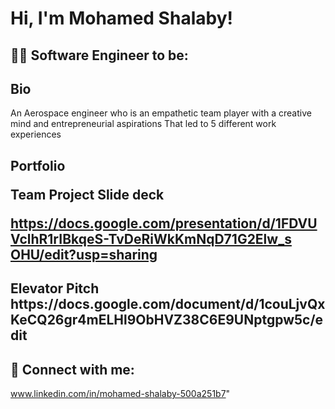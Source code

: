 <h1>Hi, I'm Mohamed Shalaby!
<h2>👨‍💻 Software Engineer to be:</h2>

<h2>Bio</h2>
An Aerospace engineer who is an empathetic team player with a creative mind and entrepreneurial aspirations That led to 5 different work experiences

<h2> Portfolio
  
Team Project Slide deck  
  
[https://docs.google.com/presentation/d/1FDVUVclhR1rIBkqeS-TvDeRiWkKmNqD71G2Elw_s
OHU/edit?usp=sharing</h2>](https://drive.google.com/file/d/1jHIQ82yKapW1ov_87xpNHHfE2XOCUgY3/view?usp=drive_link)

<h2> Elevator Pitch 
https://docs.google.com/document/d/1couLjvQxKeCQ26gr4mELHl9ObHVZ38C6E9UNptgpw5c/edit</h2>
  
<h2> 🤳 Connect with me:</h2>

www.linkedin.com/in/mohamed-shalaby-500a251b7"


[linkedin]: www.linkedin.com/in/mohamed-shalaby-500a251b7

<!--
**joshmadakor1/joshmadakor1** is a ✨ _special_ ✨ repository because its `README.md` (this file) appears on your GitHub profile.

Here are some ideas to get you started:

- 🔭 I’m currently working on ...
- 🌱 I’m currently learning ...
- 👯 I’m looking to collaborate on ...
- 🤔 I’m looking for help with ...
- 💬 Ask me about ...
- 📫 How to reach me: ...
- 😄 Pronouns: ...
- ⚡ Fun fact: ...
-->
